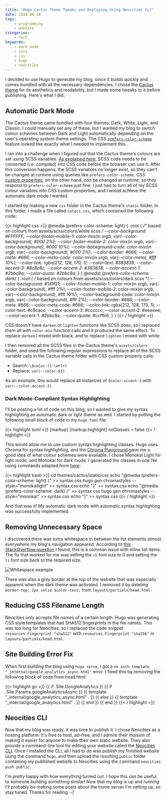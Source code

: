 ```yaml
---
title: 'Hugo Cactus Theme Tweaks and Deploying Using Neocities CLI'
date: 2024-06-18
tags:
    - programming
    - website
categories:
    - tech
keywords:
    - dark mode
    - sass
    - css
    - hugo
    - neocities
---
```


I decided to use Hugo to generate my blog, since it builds quickly and comes bundled with all the necessary dependencies. I chose the [Cactus theme](https://github.com/monkeyWzr/hugo-theme-cactus) for its aesthetics and readability, but I made some tweaks to it before publishing. Here's what I did:

## Automatic Dark Mode

The Cactus theme came bundled with four themes: Dark, White, Light, and Classic. I could manually set any of these, but I wanted my blog to switch colour schemes between Dark and Light automatically depending on the user's operating system theme settings. The CSS [`prefers-color-scheme`](https://developer.mozilla.org/en-US/docs/Web/CSS/@media/prefers-color-scheme) feature looked like exactly what I needed to implement this.

I ran into a challenge when I figured out that the Cactus theme's colours are set using SCSS variables. [As explained here](https://css-tricks.com/difference-between-types-of-css-variables/), SCSS code needs to be converted (i.e. compiled) into CSS code before the browser can use it. After this conversion happens, the SCSS variables no longer exist, so they can't be changed at runtime using queries like `prefers-color-scheme`. CSS [custom properties](https://developer.mozilla.org/en-US/docs/Web/CSS/Using_CSS_custom_properties), on the other hand, *can* be changed at runtime, so they respond to `prefers-color-scheme` just fine. I just had to turn all of my SCSS colour variables into CSS custom properties, and I would achieve the automatic dark mode I wanted.

I started by making a new `css` folder in the Cactus theme's `static` folder. In this folder, I made a file called `colors.css`, which contained the following code: 

{{< highlight css >}}
@media (prefers-color-scheme: light) {
    :root {
        /* based on colours from assets/scss/colors/white.scss */
        --color-background: #FFFFFF;
        --color-footer-mobile-1:  color-mix(in srgb, var(--color-background), #000 2%);
        --color-footer-mobile-2: color-mix(in srgb, var(--color-background), #000 10%);
        --color-background-code: color-mix(in srgb, var(--color-background), #000 2%);
        --color-border: #666;
        --color-meta: #666;
        --color-meta-code: color-mix(in srgb, var(--color-meta), #fff 10%);
        --color-link: rgba(212, 128, 170, 1);
        --color-text: #383838;
        --color-accent-3: #8c8c8c;
        --color-accent-2: #383838;
        --color-accent-1: #2bbc8a;
        --color-quote: #2bbc8a;
    }
}
@media (prefers-color-scheme: dark) {
    :root {
        /* based on colours from assets/scss/colors/dark.scss */
        --color-background: #1d1f21;
        --color-footer-mobile-1: color-mix(in srgb, var(--color-background), #fff 2%);
        --color-footer-mobile-2: color-mix(in srgb, var(--color-background), #fff 10%);
        --color-background-code: color-mix(in srgb, var(--color-background), #fff 2%);
        --color-border: #666;
        --color-meta: #666;
        --color-meta-code: #666;
        --color-link: rgba(212, 128, 170, 1);
        --color-text: #c9cacc;
        --color-accent-3: #cccccc;
        --color-accent-2: #eeeeee;
        --color-accent-1: #2bbc8a;
        --color-quote: #ccffb6;
    }
}
{{< / highlight >}}

CSS doesn't have `darken` or `lighten` functions like SCSS does, so I replaced them all with `color-mix` function calls and it produced the same effect. To replace `darken` I mixed with black, and to replace `lighten` I mixed with white.

I then removed all the SCSS files in the Cactus theme's `assets/colors` folder, and used the following regular expressions to replace all of the SCSS variable calls in the Cactus theme folder with CSS custom property calls:

- Search: `\$color-([-\w+]+)`
- Replace: `var(--color-$1)`

As an example, this would replace all instances of `$color-accent-3` with `var(--color-accent-3)`.

### Dark Mode-Compliant Syntax Highlighting

I'll be posting a lot of code on this blog, so I wanted to give my syntax highlighting an automatic dark or light theme as well. I started by putting the following small block of code in my `hugo.toml` file:

{{< highlight toml >}}
[markup]
    [markup.highlight]
        noClasses = false
{{< / highlight >}}

This would allow me to use custom syntax highlighting classes. Hugo uses Chroma for syntax highlighting, and the [Chroma Playground](https://swapoff.org/chroma/playground/) gave me a good idea of what colour schemes were available. I chose Monokai Light for light mode, and Monokai for dark mode. I generated the classes in one file using commands adapted from [here](https://kishvanchee.com/syntax-highlighting-in-light-and-dark-mode-in-hugo/):

{{< highlight bash >}}
cd themes/cactus/static/css
echo "@media (prefers-color-scheme: light) {" >> syntax.css
hugo gen chromastyles --style="monokailight" >> syntax.css
echo "}" >> syntax.css
echo "@media (prefers-color-scheme: dark) {" >> syntax.css
hugo gen chromastyles --style="monokai" >> syntax.css
echo "}" >> syntax.css
{{< / highlight >}}

And that was it! My automatic dark mode with automatic syntax highlighting was successfully implemented.

## Removing Unnecessary Space

I discovered there was extra whitespace in between the list elements almost everywhere my blog's navigation appeared. According to [this StackOverflow question](https://stackoverflow.com/questions/241512/best-way-to-manage-whitespace-between-inline-list-items) I found, this is a common issue with inline list items. The fix that worked for me was setting the `ul` font size to 0 and setting the `li` font size back to the required size. 

![Whitespace example](/images/whitespace.png)

There was also a grey border at the top of the website that was especially apparent when the dark theme was activated. I removed it by deleting `border-top: 2px solid $color-text;` from `layouts/partials/head.html.`

## Reducing CSS Filename Length

Neocities only accepts file names of a certain length. Hugo was generating CSS style templates that had SHA512 fingerprints in the file names. This was too long for Neocities, so I replaced the code snippet `resources.Fingerprint "sha512"` with `resources.Fingerprint "sha256"` in `layouts/partials/head.html`.

## Site Building Error Fix

When first building the blog using `hugo serve`, I got a `no such template "_internal/google_analytics_async.html"` error. I fixed this by removing the following block of code from head.html:

{{< highlight go >}}
  {{ if .Site.GoogleAnalytics }}
  {{ if .Site.Params.googleAnalyticsAsync }}
    {{ template "_internal/google_analytics_async.html" . }}
  {{ else }}
    {{ template "_internal/google_analytics.html" . }}
  {{ end }}
  {{ end }}
{{< / highlight >}}

## Neocities CLI

Now that my blog was ready, it was time to publish it. I chose Neocities as a hosting platform: it's free to host, ad-free, and I admire their mission of making it easier for anyone to make their own static website. They also provide a command-line tool for editing your website called the [Neocities CLI](https://neocities.org/cli). Once I installed the CLI, all I had to do was publish my finished website using the command `hugo`, and then upload the resulting `public` folder containing my published website to Neocities using the command `neocities push public`.

I'm pretty happy with how everything turned out. I hope this can be useful to someone building something similar! Now that my blog is up and running I'll probably be making some posts about the home server I'm setting up, so stay tuned. Thanks for reading :-]